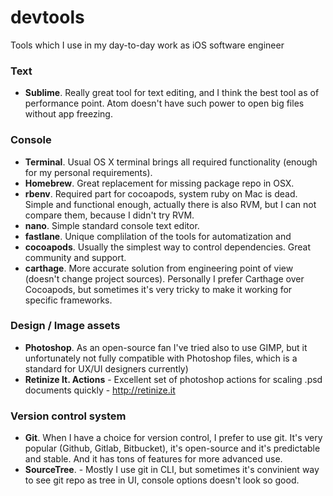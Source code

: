 # devtools
Tools which I use in my day-to-day work as iOS software engineer

### Text

- **Sublime**. Really great tool for text editing, and I think the best tool as of performance point. Atom doesn't have such power to open big files without app freezing.

### Console

- **Terminal**. Usual OS X terminal brings all required functionality (enough for my personal requirements).
- **Homebrew**. Great replacement for missing package repo in OSX.
- **rbenv**. Required part for cocoapods, system ruby on Mac is dead. Simple and functional enough, actually there is also RVM, but I can not compare them, because I didn't try RVM.
- **nano**. Simple standard console text editor.
- **fastlane**. Unique complilation of the tools for automatization and
- **cocoapods**. Usually the simplest way to control dependencies. Great community and support.
- **carthage**. More accurate solution from engineering point of view (doesn't change project sources). Personally I prefer Carthage over Cocoapods, but sometimes it's very tricky to make it working for specific frameworks.

### Design / Image assets

- **Photoshop**. As an open-source fan I've tried also to use GIMP, but it unfortunately not fully compatible with Photoshop files, which is a standard for UX/UI designers currently)
- **Retinize It. Actions** - Excellent set of photoshop actions for scaling .psd documents quickly - http://retinize.it

### Version control system

- **Git**. When I have a choice for version control, I prefer to use git. It's very popular (Github, Gitlab, Bitbucket), it's open-source and it's predictable and stable. And it has tons of features for more advanced use.
- **SourceTree**. - Mostly I use git in CLI, but sometimes it's convinient way to see git repo as tree in UI, console options doesn't look so good.
